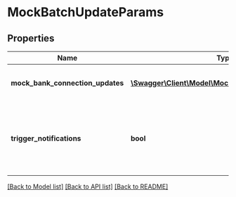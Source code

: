# MockBatchUpdateParams

## Properties
Name | Type | Description | Notes
------------ | ------------- | ------------- | -------------
**mock_bank_connection_updates** | [**\Swagger\Client\Model\MockBankConnectionUpdate[]**](MockBankConnectionUpdate.md) | List of mock bank connection updates | 
**trigger_notifications** | **bool** | Whether this call should trigger the dispatching of notifications. Default is &#39;false&#39;. | [optional] [default to false]

[[Back to Model list]](../README.md#documentation-for-models) [[Back to API list]](../README.md#documentation-for-api-endpoints) [[Back to README]](../README.md)



